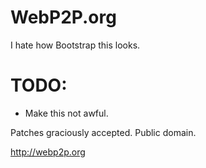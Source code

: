# WebP2P.org

I hate how Bootstrap this looks.

# TODO:

* Make this not awful.

Patches graciously accepted.
Public domain.

http://webp2p.org
